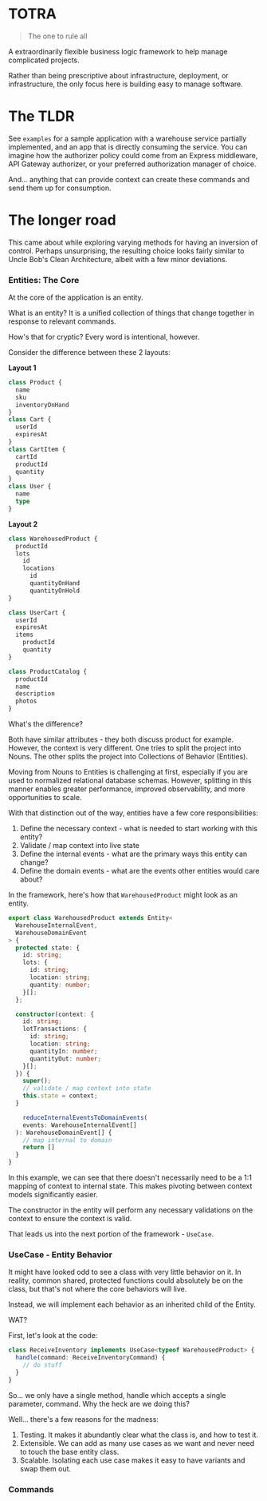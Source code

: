 # TOTRA

> The one to rule all

A extraordinarily flexible business logic framework to help manage complicated projects.

Rather than being prescriptive about infrastructure, deployment, or infrastructure, the only focus here is building easy to manage software.

# The TLDR

See `examples` for a sample application with a warehouse service partially implemented, and an app that is directly consuming the service. You can imagine how the authorizer policy could come from an Express middleware, API Gateway authorizer, or your preferred authorization manager of choice.

And... anything that can provide context can create these commands and send them up for consumption.

# The longer road

This came about while exploring varying methods for having an inversion of control. Perhaps unsurprising, the resulting choice looks fairly similar to Uncle Bob's Clean Architecture, albeit with a few minor deviations.

### Entities: The Core

At the core of the application is an entity.

What is an entity? It is a unified collection of things that change together in response to relevant commands.

How's that for cryptic? Every word is intentional, however.

Consider the difference between these 2 layouts:

**Layout 1**

```ts
class Product {
  name
  sku
  inventoryOnHand
}
class Cart {
  userId
  expiresAt
}
class CartItem {
  cartId
  productId
  quantity
}
class User {
  name
  type
}
```

**Layout 2**
```ts
class WarehousedProduct {
  productId
  lots
    id
    locations
      id
      quantityOnHand
      quantityOnHold
}

class UserCart {
  userId
  expiresAt
  items
    productId
    quantity
}

class ProductCatalog {
  productId
  name
  description
  photos
}
```

What's the difference?

Both have similar attributes - they both discuss product for example. However, the context is very different. One tries to split the project into Nouns. The other splits the project into Collections of Behavior (Entities).

Moving from Nouns to Entities is challenging at first, especially if you are used to normalized relational database schemas. However, splitting in this manner enables greater performance, improved observability, and more opportunities to scale.

With that distinction out of the way, entities have a few core responsibilities:

1. Define the necessary context - what is needed to start working with this entity?
2. Validate / map context into live state
3. Define the internal events - what are the primary ways this entity can change?
4. Define the domain events - what are the events other entities would care about?

In the framework, here's how that `WarehousedProduct` might look as an entity.

```ts
export class WarehousedProduct extends Entity<
  WarehouseInternalEvent,
  WarehouseDomainEvent
> {
  protected state: {
    id: string;
    lots: {
      id: string;
      location: string;
      quantity: number;
    }[];
  };

  constructor(context: {
    id: string;
    lotTransactions: {
      id: string;
      location: string;
      quantityIn: number;
      quantityOut: number;
    }[];
  }) {
    super();
    // validate / map context into state
    this.state = context;
  }

    reduceInternalEventsToDomainEvents(
    events: WarehouseInternalEvent[]
  ): WarehouseDomainEvent[] {
    // map internal to domain
    return []
  }
}
```

In this example, we can see that there doesn't necessarily need to be a 1:1 mapping of context to internal state. This makes pivoting between context models significantly easier.

The constructor in the entity will perform any necessary validations on the context to ensure the context is valid.

That leads us into the next portion of the framework - `UseCase`.

### UseCase - Entity Behavior

It might have looked odd to see a class with very little behavior on it. In reality, common shared, protected functions could absolutely be on the class, but that's not where the core behaviors will live.

Instead, we will implement each behavior as an inherited child of the Entity.

WAT?

First, let's look at the code:

```ts
class ReceiveInventory implements UseCase<typeof WarehousedProduct> {
  handle(command: ReceiveInventoryCommand) {
    // do stuff
  }
}
```

So... we only have a single method, handle which accepts a single parameter, command. Why the heck are we doing this?

Well... there's a few reasons for the madness:

1. Testing. It makes it abundantly clear what the class is, and how to test it.
2. Extensible. We can add as many use cases as we want and never need to touch the base entity class.
3. Scalable. Isolating each use case makes it easy to have variants and swap them out.

### Commands

